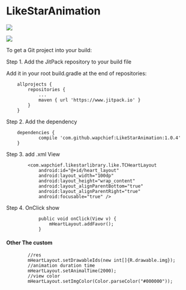 # LikeStarAnimation

![](https://github.com/wapchief/LikeStarAnimation/blob/master/device_screenshots.gif?raw=true)


[![](https://www.jitpack.io/v/wapchief/LikeStarAnimation.svg)](https://www.jitpack.io/#wapchief/LikeStarAnimation)


To get a Git project into your build:

Step 1. Add the JitPack repository to your build file

Add it in your root build.gradle at the end of repositories:

```
	allprojects {
		repositories {
			...
			maven { url 'https://www.jitpack.io' }
		}
	}

```

Step 2. Add the dependency

```
	dependencies {
	        compile 'com.github.wapchief:LikeStarAnimation:1.0.4'
	}
```


Step 3. add .xml View

```
        <com.wapchief.likestarlibrary.like.TCHeartLayout
            android:id="@+id/heart_layout"
            android:layout_width="100dp"
            android:layout_height="wrap_content"
            android:layout_alignParentBottom="true"
            android:layout_alignParentRight="true"
            android:focusable="true" />

```

Step 4. OnClick show

```
            public void onClick(View v) {
                mHeartLayout.addFavor();
            }
```

#### Other The custom

```
        //res
        mHeartLayout.setDrawableIds(new int[]{R.drawable.img});
        //animation duration time
        mHeartLayout.setAnimalTime(2000);
        //view color
        mHeartLayout.setImgColor(Color.parseColor("#000000"));
```